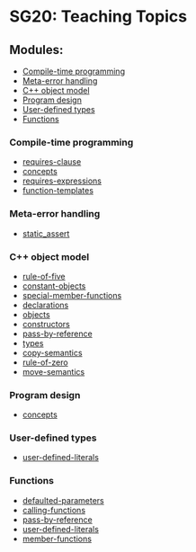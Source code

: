 <!--
!!!!!!!!!!!!!!!!!!!!!!!!!!!!!!!!!!!!!!!!!!!!!!!!!!!!!!!!!!!!!!!!!!!!!!!!!!!!!!!
!! Please do not edit this file directly,                                    !!
!! it is auto generated by the ./gen_readme.py script.                       !!
!!!!!!!!!!!!!!!!!!!!!!!!!!!!!!!!!!!!!!!!!!!!!!!!!!!!!!!!!!!!!!!!!!!!!!!!!!!!!!!
-->

# SG20: Teaching Topics

## Modules:
* [Compile-time programming](#compile-time-programming)
* [Meta-error handling](#meta-error-handling)
* [C++ object model](#c-object-model)
* [Program design](#program-design)
* [User-defined types](#user-defined-types)
* [Functions](#functions)

### Compile-time programming
* [requires-clause](compile-time-programming/requires-clause.md)
* [concepts](compile-time-programming/concepts.md)
* [requires-expressions](compile-time-programming/requires-expressions.md)
* [function-templates](compile-time-programming/function-templates.md)

### Meta-error handling
* [static_assert](meta-error-handling/static_assert.md)

### C++ object model
* [rule-of-five](object-model/rule-of-five.md)
* [constant-objects](object-model/constant-objects.md)
* [special-member-functions](object-model/special-member-functions.md)
* [declarations](object-model/declarations.md)
* [objects](object-model/objects.md)
* [constructors](object-model/constructors.md)
* [pass-by-reference](object-model/pass-by-reference.md)
* [types](object-model/types.md)
* [copy-semantics](object-model/copy-semantics.md)
* [rule-of-zero](object-model/rule-of-zero.md)
* [move-semantics](object-model/move-semantics.md)

### Program design
* [concepts](compile-time-programmings/concepts.md)

### User-defined types
* [user-defined-literals](functions/user-defined-literals.md)

### Functions
* [defaulted-parameters](functions/defaulted-parameters.md)
* [calling-functions](functions/calling-functions.md)
* [pass-by-reference](object-model/pass-by-reference.md)
* [user-defined-literals](functions/user-defined-literals.md)
* [member-functions](functions/member-functions.md)


